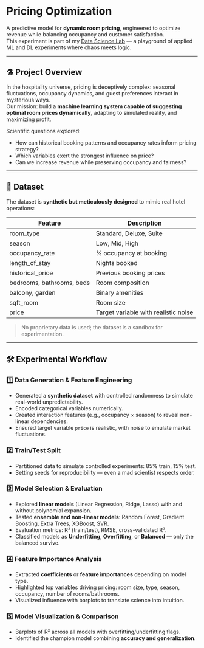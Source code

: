 # Pricing Optimization

A predictive model for **dynamic room pricing**, engineered to optimize revenue while balancing occupancy and customer satisfaction.  
This experiment is part of my [Data Science Lab](https://github.com/LunAI-dev/data-science-lab) — a playground of applied ML and DL experiments where chaos meets logic.

---

## ⚗️ Project Overview

In the hospitality universe, pricing is deceptively complex: seasonal fluctuations, occupancy dynamics, and guest preferences interact in mysterious ways.  
Our mission: build a **machine learning system capable of suggesting optimal room prices dynamically**, adapting to simulated reality, and maximizing profit.

Scientific questions explored:
- How can historical booking patterns and occupancy rates inform pricing strategy?  
- Which variables exert the strongest influence on price?  
- Can we increase revenue while preserving occupancy and fairness?

---

## 🧩 Dataset

The dataset is **synthetic but meticulously designed** to mimic real hotel operations:

| Feature | Description |
|---------|-------------|
| room_type | Standard, Deluxe, Suite |
| season | Low, Mid, High |
| occupancy_rate | % occupancy at booking |
| length_of_stay | Nights booked |
| historical_price | Previous booking prices |
| bedrooms, bathrooms, beds | Room composition |
| balcony, garden | Binary amenities |
| sqft_room | Room size |
| price | Target variable with realistic noise |

> No proprietary data is used; the dataset is a sandbox for experimentation.

---

## 🛠 Experimental Workflow

### 1️⃣ Data Generation & Feature Engineering
- Generated a **synthetic dataset** with controlled randomness to simulate real-world unpredictability.  
- Encoded categorical variables numerically.  
- Created interaction features (e.g., occupancy × season) to reveal non-linear dependencies.  
- Ensured target variable `price` is realistic, with noise to emulate market fluctuations.  

### 2️⃣ Train/Test Split
- Partitioned data to simulate controlled experiments: 85% train, 15% test.  
- Setting seeds for reproducibility — even a mad scientist respects order.

### 3️⃣ Model Selection & Evaluation
- Explored **linear models** (Linear Regression, Ridge, Lasso) with and without polynomial expansion.  
- Tested **ensemble and non-linear models**: Random Forest, Gradient Boosting, Extra Trees, XGBoost, SVR.  
- Evaluation metrics: R² (train/test), RMSE, cross-validated R².  
- Classified models as **Underfitting**, **Overfitting**, or **Balanced** — only the balanced survive.

### 4️⃣ Feature Importance Analysis
- Extracted **coefficients** or **feature importances** depending on model type.  
- Highlighted top variables driving pricing: room size, type, season, occupancy, number of rooms/bathrooms.  
- Visualized influence with barplots to translate science into intuition.

### 5️⃣ Model Visualization & Comparison
- Barplots of R² across all models with overfitting/underfitting flags.  
- Identified the champion model combining **accuracy and generalization**.  

